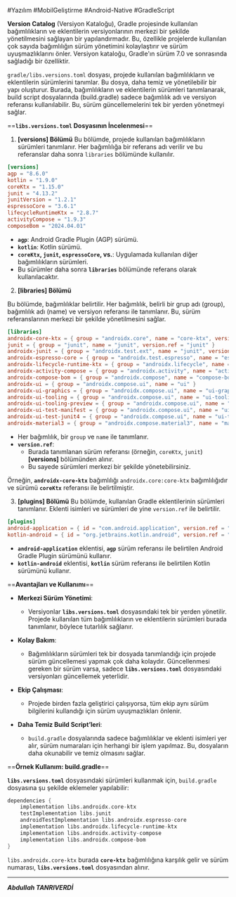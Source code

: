 #Yazılım #MobilGeliştirme #Android-Native  #GradleScript


**Version Catalog** (Versiyon Kataloğu), Gradle projesinde kullanılan bağımlılıkların ve eklentilerin versiyonlarının merkezi bir şekilde yönetilmesini sağlayan bir yapılandırmadır. Bu, özellikle projelerde kullanılan çok sayıda bağımlılığın sürüm yönetimini kolaylaştırır ve sürüm uyuşmazlıklarını önler. Versiyon kataloğu, Gradle'ın sürüm 7.0 ve sonrasında sağladığı bir özelliktir.

`gradle/libs.versions.toml` dosyası, projede kullanılan bağımlılıkların ve eklentilerin sürümlerini tanımlar. Bu dosya, daha temiz ve yönetilebilir bir yapı oluşturur. Burada, bağımlılıkların ve eklentilerin sürümleri tanımlanarak, build script dosyalarında (build.gradle) sadece bağımlılık adı ve versiyon referansı kullanılabilir. Bu, sürüm güncellemelerini tek bir yerden yönetmeyi sağlar.


==**`libs.versions.toml` Dosyasının İncelenmesi**==

1.   **[versions] Bölümü**
Bu bölümde, projede kullanılan bağımlılıkların sürümleri tanımlanır. Her bağımlılığa bir referans adı verilir ve bu referanslar daha sonra `libraries` bölümünde kullanılır.

```toml
[versions]
agp = "8.6.0"
kotlin = "1.9.0"
coreKtx = "1.15.0"
junit = "4.13.2"
junitVersion = "1.2.1"
espressoCore = "3.6.1"
lifecycleRuntimeKtx = "2.8.7"
activityCompose = "1.9.3"
composeBom = "2024.04.01"

```
- **`agp`**: Android Gradle Plugin (AGP) sürümü.
- **`kotlin`**: Kotlin sürümü.
- **`coreKtx`, `junit`, `espressoCore`, vs.**: Uygulamada kullanılan diğer bağımlılıkların sürümleri.
- Bu sürümler daha sonra **`libraries`** bölümünde referans olarak kullanılacaktır.


2. **[libraries] Bölümü**

Bu bölümde, bağımlılıklar belirtilir. Her bağımlılık, belirli bir grup adı (group), bağımlılık adı (name) ve versiyon referansı ile tanımlanır. Bu, sürüm referanslarının merkezi bir şekilde yönetilmesini sağlar.

```toml
[libraries]
androidx-core-ktx = { group = "androidx.core", name = "core-ktx", version.ref = "coreKtx" }
junit = { group = "junit", name = "junit", version.ref = "junit" }
androidx-junit = { group = "androidx.test.ext", name = "junit", version.ref = "junitVersion" }
androidx-espresso-core = { group = "androidx.test.espresso", name = "espresso-core", version.ref = "espressoCore" }
androidx-lifecycle-runtime-ktx = { group = "androidx.lifecycle", name = "lifecycle-runtime-ktx", version.ref = "lifecycleRuntimeKtx" }
androidx-activity-compose = { group = "androidx.activity", name = "activity-compose", version.ref = "activityCompose" }
androidx-compose-bom = { group = "androidx.compose", name = "compose-bom", version.ref = "composeBom" }
androidx-ui = { group = "androidx.compose.ui", name = "ui" }
androidx-ui-graphics = { group = "androidx.compose.ui", name = "ui-graphics" }
androidx-ui-tooling = { group = "androidx.compose.ui", name = "ui-tooling" }
androidx-ui-tooling-preview = { group = "androidx.compose.ui", name = "ui-tooling-preview" }
androidx-ui-test-manifest = { group = "androidx.compose.ui", name = "ui-test-manifest" }
androidx-ui-test-junit4 = { group = "androidx.compose.ui", name = "ui-test-junit4" }
androidx-material3 = { group = "androidx.compose.material3", name = "material3" }

```
- Her bağımlılık, bir `group` ve `name` ile tanımlanır.
- **`version.ref`**:
    - Burada tanımlanan sürüm referansı (örneğin, `coreKtx`, `junit`) **[versions]** bölümünden alınır.
    - Bu sayede sürümleri merkezi bir şekilde yönetebilirsiniz.

Örneğin, **`androidx-core-ktx`** bağımlılığı `androidx.core:core-ktx` bağımlılığıdır ve sürümü **`coreKtx`** referansı ile belirtilmiştir.


3. **[plugins] Bölümü**
Bu bölümde, kullanılan Gradle eklentilerinin sürümleri tanımlanır. Eklenti isimleri ve sürümleri de yine `version.ref` ile belirtilir.
```toml
[plugins]
android-application = { id = "com.android.application", version.ref = "agp" }
kotlin-android = { id = "org.jetbrains.kotlin.android", version.ref = "kotlin" }

```
- **`android-application`** eklentisi, **`agp`** sürüm referansı ile belirtilen Android Gradle Plugin sürümünü kullanır.
- **`kotlin-android`** eklentisi, **`kotlin`** sürüm referansı ile belirtilen Kotlin sürümünü kullanır.



==**Avantajları ve Kullanımı**==

- **Merkezi Sürüm Yönetimi**:
    
    - Versiyonlar **`libs.versions.toml`** dosyasındaki tek bir yerden yönetilir. Projede kullanılan tüm bağımlılıkların ve eklentilerin sürümleri burada tanımlanır, böylece tutarlılık sağlanır.
- **Kolay Bakım**:
    
    - Bağımlılıkların sürümleri tek bir dosyada tanımlandığı için projede sürüm güncellemesi yapmak çok daha kolaydır. Güncellenmesi gereken bir sürüm varsa, sadece **`libs.versions.toml`** dosyasındaki versiyonları güncellemek yeterlidir.
- **Ekip Çalışması**:
    
    - Projede birden fazla geliştirici çalışıyorsa, tüm ekip aynı sürüm bilgilerini kullandığı için sürüm uyuşmazlıkları önlenir.
- **Daha Temiz Build Script’leri**:
    
    - `build.gradle` dosyalarında sadece bağımlılıklar ve eklenti isimleri yer alır, sürüm numaraları için herhangi bir işlem yapılmaz. Bu, dosyaların daha okunabilir ve temiz olmasını sağlar.

==**Örnek Kullanım: build.gradle**==

**`libs.versions.toml`** dosyasındaki sürümleri kullanmak için, `build.gradle` dosyasına şu şekilde eklemeler yapılabilir:
```groovy
dependencies {
    implementation libs.androidx.core-ktx
    testImplementation libs.junit
    androidTestImplementation libs.androidx.espresso-core
    implementation libs.androidx.lifecycle-runtime-ktx
    implementation libs.androidx.activity-compose
    implementation libs.androidx.compose-bom
}

```
`libs.androidx.core-ktx` burada **`core-ktx`** bağımlılığına karşılık gelir ve sürüm numarası, **`libs.versions.toml`** dosyasından alınır.

---

***Abdullah TANRIVERDİ***
